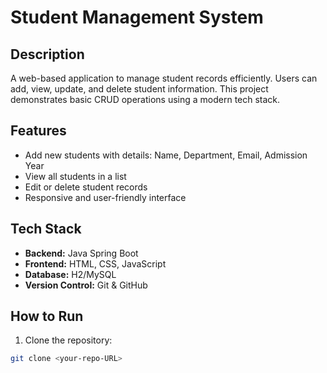 # Student Management System

## Description
A web-based application to manage student records efficiently. Users can add, view, update, and delete student information. This project demonstrates basic CRUD operations using a modern tech stack.

## Features
- Add new students with details: Name, Department, Email, Admission Year
- View all students in a list
- Edit or delete student records
- Responsive and user-friendly interface

## Tech Stack
- **Backend:** Java Spring Boot
- **Frontend:** HTML, CSS, JavaScript
- **Database:** H2/MySQL
- **Version Control:** Git & GitHub

## How to Run
1. Clone the repository:
```bash
git clone <your-repo-URL>
